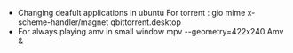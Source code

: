 * Changing deafult applications in ubuntu
 For torrent :  gio mime x-scheme-handler/magnet qbittorrent.desktop
* For always playing amv in small window mpv --geometry=422x240 Amv &
